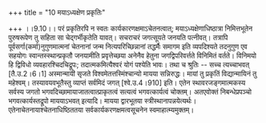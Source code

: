 +++
title = "10 मयाऽध्यक्षेण प्रकृतिः"

+++
।।9.10।। परं प्रकृतिरपि न स्वतः कार्यकारणक्षमाऽचेतनत्वात्;
मयाऽध्यक्षेणाधिष्ठात्रा निमित्तभूतेन पुरुषरूपेण तु सहिता सा
चेद्गर्भीकृतेति यावत्। सचराचरं जगत्सूयते जनयति पत्नीवत्। तत्रापि
पूर्वसर्गा(कर्मा)नुगुणमात्मनां चेतनानां जन्म नित्यपरिच्छिन्नानां
तद्धर्मैः समागम इति व्यपदिश्यते तदनुगुण एव सहयोगः स्वान्तस्स्थान्प्रकृतौ
जनयामीति प्रवृत्तेच्छया अनेनैव हेतुना जगद्विपरिवर्त्तते विनिमितं वर्तते।
विनिमयो हि द्विविधो व्यवहारश्चिदचिद्रूपः; तदात्मकमित्यैश्वरं योगं
पश्येति भावः। तथा च श्रुतिः -- सच्च त्यच्चाभवत् \[तै.उ.2।6।1\]
अस्मान्मायी सृजते विश्वमेतत्तस्मिंश्चान्यो मायया सन्निरुद्धः। मायां तु
प्रकृतिं विद्यान्मायिनं तु महेश्वम्। तस्यावयवभूतैस्तु व्याप्तं सर्वमिदं
जगत् \[श्वे.उ.4।910\] इति। एतेन स्थावरजङ्गमात्मकस्य सर्वस्य जगतो
भगवदिच्छामायाजातत्वात्प्राकृतत्वं सत्यत्वं भगवत्कार्यत्वं चोक्तम्।
अतएवोक्तं निबन्धेप्रपञ्चो भगवत्कार्यस्तद्रूपो माययाऽभवत् इत्यादि। मायया
द्वारभूतया स्त्रीस्थानापन्नयेत्यर्थः। एतेनाचेतनायाश्चेतनाधिष्ठिततया
सर्वकार्यकरणक्षमत्वसूचनेन स्वमाहात्म्यमुक्तम्।
